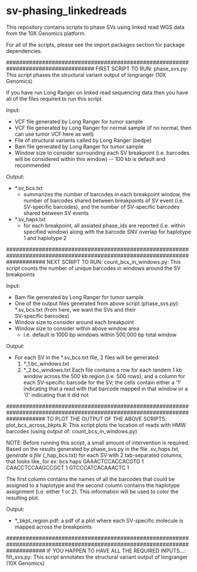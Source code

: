 # sv-phasing_linkedreads
This repository contains scripts to phase SVs using linked read WGS data from the 10X Genomics platform.

For all of the scripts, please see the import packages section for package dependencies. 

###################################################################################
FIRST SCRIPT TO RUN:
phase_svs.py: This script phases the structural variant output of longranger (10X Genomics)

If you have run Long Ranger on linked read sequencing data then you have all of the files required to run this script. 

Input:
- VCF file generated by Long Ranger for tumor sample
- VCF file generated by Long Ranger for normal sample (if no normal, then can use tumor VCF here as well)
- File of structural variants called by Long Ranger (bedpe)
- Bam file generated by Long Ranger for tumor sample
- Window size to consider surrounding each SV breakpoint (i.e. barcodes will be considered within this window) -- 100 kb is default and recommended

Output: 
- *.sv_bcs.txt
  - summarizes the number of barcodes in each breakpoint window, the number of barcodes shared between breakpoints of SV event 
  (i.e. SV-specific barcodes), and the number of SV-specific barcodes shared between SV events 
- *.sv_haps.txt
  - for each breakpoint, all assiated phase_ids are reported (i.e. within specified window) along with the barcode SNV overlap 
  for haplotype 1 and haplotype 2
  
############################################################################################################################
NEXT SCRIPT TO RUN:
count_bcs_in_windows.py: This script counts the number of unique barcodes in windows around the SV breakpoints

Input:
- Bam file generated by Long Ranger for tumor sample
- One of the output files generated from above script (phase_svs.py): *.sv_bcs.txt (from here, we want the SVs and their   
  SV-specific barcodes)
- Window size to consider around each breakpoint
- Window size to consider within above window area
  - i.e. default is 1000 bp windows within 500,000 bp total window

Output:
- For each SV in the *.sv_bcs.txt file, 2 files will be generated:
  1) *_1.bc_windows.txt
  2) *_2.bc_windows.txt
  Each file contains a row for each tandem 1 kb window across the 500 kb region (i.e. 500 rows), and a column for each 
  SV-specific barcode for the SV; the cells contain either a '1' indicating that a read with that barcode mapped in that 
  window or a '0' indicating that it did not

############################################################################################################################
TO PLOT THE OUTPUT OF THE ABOVE SCRIPTS:
plot_bcs_across_bkpts.R: This script plots the location of reads with HMW barcodes (using output of: count_bcs_in_windows.py)

NOTE: Before running this script, a small amount of intervention is required. Based on the results generated by phase_svs.py in the file *.sv_haps.txt, generate a file (*_hap_bcs.txt) for each SV with 2 tab-separated columns, that looks like, for ex:
bcs                     haps
GAAACTCCACCACGTG        1
CAACCTCCAAGCCGCT        1
GTCCCATCACAAACTC        1

The first column contains the names of all the barcodes that could be assigned to a haplotype and the second column contains the haplotype assignment (i.e. either 1 or 2). This information will be used to color the resulting plot.

Output:
- *_bkpt_region.pdf: a pdf of a plot where each SV-specific molecule is mapped across the breakpoints 

############################################################################################################################
IF YOU HAPPEN TO HAVE ALL THE REQUIRED INPUTS...:
filt_svs.py: This script annotates the structural variant output of longranger (10X Genomics)


  


